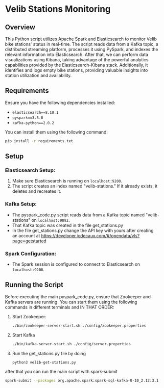 # Velib Stations Monitoring

## Overview

This Python script utilizes Apache Spark and Elasticsearch to monitor Velib bike stations' status in real-time. The script reads data from a Kafka topic, a distributed streaming platform, processes it using PySpark, and indexes the relevant information into Elasticsearch. After that, we can perform data visualizations using Kibana, taking advantage of the powerful analytics capabilities provided by the Elasticsearch-Kibana stack. Additionally, it identifies and logs empty bike stations, providing valuable insights into station utilization and availability.


## Requirements

Ensure you have the following dependencies installed:

- `elasticsearch==8.10.1`
- `pyspark==3.5.0`
- `kafka-python==2.0.2`

You can install them using the following command:

```bash
pip install -r requirements.txt
```

## Setup

### Elasticsearch Setup:

1. Make sure Elasticsearch is running on `localhost:9200`.
2. The script creates an index named "velib-stations." If it already exists, it deletes and recreates it.

### Kafka Setup:

- The pyspark_code.py script reads data from a Kafka topic named "velib-stations" on `localhost:9092`.
- That Kafka topic was created in the file get_stations.py
- In the file get_stations.py change the API key with yours after creating an account at https://developer.jcdecaux.com/#/opendata/vls?page=getstarted

### Spark Configuration:

- The Spark session is configured to connect to Elasticsearch on `localhost:9200`.

## Running the Script

Before executing the main pyspark_code.py, ensure that Zookeeper and Kafka servers are running. You can start them using the following commands in different terminals and IN THAT ORDER:

1. Start Zookeeper:

   ```bash
   ./bin/zookeeper-server-start.sh ./config/zookeeper.properties
2. Start Kafka
    ```bash
   ./bin/kafka-server-start.sh ./config/server.properties
3. Run the get_stations.py file by doing
    ```bash
   python3 velib-get-stations.py

after that you can run the main script with spark-submit
```bash
spark-submit --packages org.apache.spark:spark-sql-kafka-0-10_2.12:3.1.2 pyspark_code.py
```

